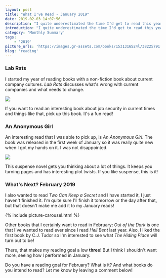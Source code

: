 ```yaml
---
layout: post
title: "What I've Read - January 2019"
date: 2019-02-03 14:07:56
description: "I quite underestimated the time I'd get to read this year. I calculated that I have only a third of the time that I had in 2018... And still I want to read 50 books. Crazy, isn't it? Anyway, here's how I did in January!"
introduction: "I quite underestimated the time I'd get to read this year. I calculated that I have only a third of the time that I had in 2018... And still I want to read 50 books. Crazy, isn't it? Anyway, here's how I did in January!"
category: 'Monthly Summary'
tags:
    - '2019'
picture_urls: 'https://images.gr-assets.com/books/1531316524l/38225791.jpg,https://images.gr-assets.com/books/1531214030l/39863167.jpg,https://images.gr-assets.com/books/1534906812l/40091283.jpg'
blog: 'reading'
---
```

### Lab Rats
I started my year of reading books with a non-fiction book about current company cultures. <em>Lab Rats</em> discusses what's wrong with current companies and what needs to change.

<img src="https://images.gr-assets.com/books/1529544098l/38901702.jpg" class="monthly-summary-summary">

If you want to read an interesting book about job security in current times and things like that, pick up this book. It's a fun read!

### An Anonymous Girl
An interesting read that I was able to pick up, is <em>An Anonymous Girl</em>. The book was released in the first week of January so it was really quite new when I got my hands on it. I was not disappointed.

<img src="https://images.gr-assets.com/books/1546956642l/39863515.jpg" class="monthly-summary-summary">

This suspense novel gets you thinking about a lot of things. It keeps you turning pages and has interesting plot twists. If you like suspense, this is it!

### What's Next? February 2019

I also wanted to read <em>Two Can Keep a Secret</em> and I have started it, I just haven't finished it. I'm quite sure I'll finish it tomorrow or the day after that, but that doesn't make me add it to my January reads!

{% include picture-carousel.html %}

Other books that I certainly want to read in February: <em>Out of the Dark</em> is one that I've wanted to read ever since I read <em>Hell Bent</em> last year. Also, I liked the first book by C.J. Tudor so I'm interested to see what <em>The Hiding Place</em> will turn out to be!

There, that makes my reading goal a low <b>three</b>! But I think I shouldn't want more, seeing how I performed in January. 

Do you have a reading goal for February? What is it? And what books do you intend to read? Let me know by leaving a comment below!